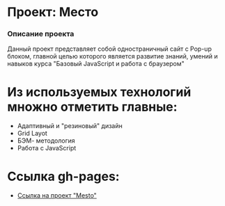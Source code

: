# Проект: Место

### Описание проекта

Данный проект представляет собой одностраничный сайт с Pop-up блоком, главной целью которого является развитие знаний, умений и навыков курса "Базовый JavaScript и работа с браузером"

# Из используемых технологий множно отметить главные:
* Адаптивный и "резиновый" дизайн
* Grid Layot
* БЭМ- методология
* Работа с JavaScript

# Ссылка gh-pages:

* [Ссылка на проект "Mesto"]()